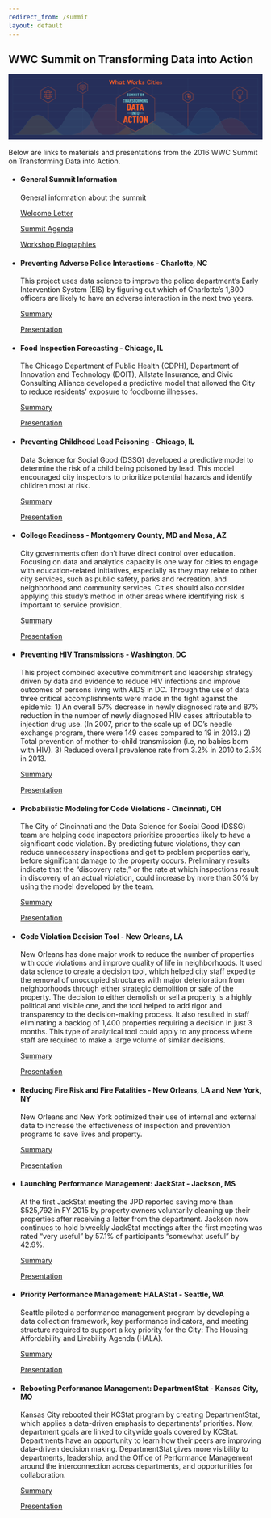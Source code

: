 ```yaml
---
redirect_from: /summit
layout: default
---
```


## <span class="glyphicon glyphicon-book"></span> WWC Summit on Transforming Data into Action
<img class='img-responsive' src="images/summit-logo.png">
<p>
Below are links to materials and presentations from the 2016 WWC Summit on Transforming Data into Action.
</p>
<ul class="list-group">
<li class="list-group-item">
  <h4>General Summit Information</h4>
  <p>General information about the summit</p>
  <p><a href="/summit-materials/Welcome Letter - 230.pdf">Welcome Letter</a></p>
  <p><a href="/summit-materials/Folder - Narrative Agenda_230, stapled.pdf">Summit Agenda</a></p>
  <p><a href="/summit-materials/WWCSummit-AnalyticsWorkshopBios.pdf">Workshop Biographies</a></p>
</li>

<li class="list-group-item">
  <h4>Preventing Adverse Police Interactions - Charlotte, NC</h4>
  <p>This project uses data science to improve the police department’s Early Intervention System (EIS) by figuring out which of Charlotte’s 1,800 officers are likely to have an adverse interaction in the next two years.</p>
  <p><a href="/summit-materials/S1_CriminalJustice_Summary.pdf">Summary</a></p>
  <p><a href="/summit-materials/S1_CriminalJustice_Prez.pdf">Presentation</a></p>
</li>

<li class="list-group-item">
  <h4>Food Inspection Forecasting - Chicago, IL</h4>
  <p>The Chicago Department of Public Health (CDPH), Department of Innovation and Technology (DOIT), Allstate Insurance, and Civic Consulting Alliance developed a predictive model that allowed the City to reduce residents’ exposure to foodborne illnesses.</p>
  <p><a href="/summit-materials/S2_FoodInspections_Summary.pdf">Summary</a></p>
  <p><a href="/summit-materials/S2_Health_Prez.pdf">Presentation</a></p>
</li>

<li class="list-group-item">
  <h4>Preventing Childhood Lead Poisoning - Chicago, IL</h4>
  <p>Data Science for Social Good (DSSG) developed a predictive model to determine the risk of a child being poisoned by lead. This model encouraged city inspectors to prioritize potential hazards and identify children most at risk.</p>
  <p><a href="/summit-materials/S2_LeadPoisoning_Summary.pdf">Summary</a></p>
  <p><a href="/summit-materials/S2_Health_Prez.pdf">Presentation</a></p>
</li>

<li class="list-group-item">
  <h4>College Readiness - Montgomery County, MD and Mesa, AZ</h4>
  <p>City governments often don’t have direct control over education. Focusing on data and analytics capacity is one way for cities to engage with education-related initiatives, especially as they may relate to other city services, such as public safety, parks and recreation, and neighborhood and community services. Cities should also consider applying this study’s method in other areas where identifying risk is important to service provision.</p>
  <p><a href="/summit-materials/S3_Education_Summary.pdf">Summary</a></p>
  <p><a href="/summit-materials/S3_Education_Prez.pdf">Presentation</a></p>
</li>

<li class="list-group-item">
  <h4>Preventing HIV Transmissions - Washington, DC</h4>
  <p>This project combined executive commitment and leadership strategy driven by data and evidence to reduce HIV infections and improve outcomes of persons living with AIDS in DC. Through the use of data three critical accomplishments were made in the fight against the epidemic: 1) An overall 57% decrease in newly diagnosed rate and 87% reduction in the number of newly diagnosed HIV cases attributable to injection drug use. (In 2007, prior to the scale up of DC’s needle exchange program, there were 149 cases compared to 19 in 2013.) 2) Total prevention of mother-to-child transmission (i.e, no babies born with HIV). 3) Reduced overall prevalence rate from 3.2% in 2010 to 2.5% in 2013.</p>
  <p><a href="/summit-materials/S4_HIV_Summary.pdf">Summary</a></p>
  <p><a href="/summit-materials/S4_HIV_Prez.pdf">Presentation</a></p>
</li>

<li class="list-group-item">
  <h4>Probabilistic Modeling for Code Violations - Cincinnati, OH</h4>
  <p>The City of Cincinnati and the Data Science for Social Good (DSSG) team are helping code inspectors prioritize properties likely to have a significant code violation. By predicting future violations, they can reduce unnecessary inspections and get to problem properties early, before significant damage to the property occurs. Preliminary results indicate that the “discovery rate,” or the rate at which inspections result in discovery of an actual violation, could increase by more than 30% by using the model developed by the team.</p>
  <p><a href="/summit-materials/S5_Cincy_Summary.pdf">Summary</a></p>
  <p><a href="/summit-materials/S5_Blight_Prez.pdf">Presentation</a></p>
</li>

<li class="list-group-item">
  <h4>Code Violation Decision Tool - New Orleans, LA</h4>
  <p>New Orleans has done major work to reduce the number of properties with code violations and improve quality of life in neighborhoods. It used data science to create a decision tool, which helped city staff expedite the removal of unoccupied structures with major deterioration from neighborhoods through either strategic demolition or sale of the property. The decision to either demolish or sell a property is a highly political and visible one, and the tool helped to add rigor and transparency to the decision-making process. It also resulted in staff eliminating a backlog of 1,400 properties requiring a decision in just 3 months. This type of analytical tool could apply to any process where staff are required to make a large volume of similar decisions.</p>
  <p><a href="/summit-materials/S5_NOLA_Summary.pdf">Summary</a></p>
  <p><a href="/summit-materials/S5_Blight_Prez.pdf">Presentation</a></p>
</li>

<li class="list-group-item">
  <h4>Reducing Fire Risk and Fire Fatalities - New Orleans, LA and New York, NY</h4>
  <p>New Orleans and New York optimized their use of internal and external data to increase the effectiveness of inspection and prevention programs to save lives and property.</p>
  <p><a href="/summit-materials/S6_Fire_Summary.pdf">Summary</a></p>
  <p><a href="/summit-materials/S6_Fire_Prez.pdf">Presentation</a></p>
</li>

<li class="list-group-item">
  <h4>Launching Performance Management: JackStat - Jackson, MS</h4>
  <p>At the first JackStat meeting the JPD reported saving more than $525,792 in FY 2015 by property owners voluntarily cleaning up their properties after receiving a letter from the department. Jackson now continues to hold biweekly JackStat meetings after the first meeting was rated “very useful” by 57.1% of participants “somewhat useful” by 42.9%.</p>
  <p><a href="/summit-materials/S7_Launching_Summary.pdf">Summary</a></p>
  <p><a href="/summit-materials/S7_Performance_Prez.pdf">Presentation</a></p>
</li>

<li class="list-group-item">
  <h4>Priority Performance Management: HALAStat - Seattle, WA</h4>
  <p>Seattle piloted a performance management program by developing a data collection framework, key performance indicators, and meeting structure required to support a key priority for the City: The Housing Affordability and Livability Agenda (HALA).</p>
  <p><a href="/summit-materials/S7_Prioritizing_Summary.pdf">Summary</a></p>
  <p><a href="/summit-materials/S7_Performance_Prez.pdf">Presentation</a></p>
</li>

<li class="list-group-item">
  <h4>Rebooting Performance Management: DepartmentStat - Kansas City, MO</h4>
  <p>Kansas City rebooted their KCStat program by creating DepartmentStat, which applies a data-driven emphasis to departments’ priorities. Now, department goals are linked to citywide goals covered by KCStat. Departments have an opportunity to learn how their peers are improving data-driven decision making. DepartmentStat gives more visibility to departments, leadership, and the Office of Performance Management around the interconnection across departments, and opportunities for collaboration.</p>
  <p><a href="/summit-materials/S7_Rebooting_Summary.pdf">Summary</a></p>
  <p><a href="/summit-materials/S7_Performance_Prez.pdf">Presentation</a></p>
</li>

</ul>
